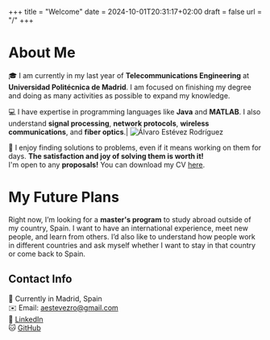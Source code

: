 +++
title = "Welcome"
date = 2024-10-01T20:31:17+02:00
draft = false
url = "/"
+++

# About Me

🎓 I am currently in my last year of **Telecommunications Engineering** at **Universidad Politécnica de Madrid**. I am focused on finishing my degree and doing as many activities as possible to expand my knowledge.

💻 I have expertise in programming languages like **Java** and **MATLAB**. I also understand **signal processing**, **network protocols**, **wireless communications**, and **fiber optics**.| ![Álvaro Estévez Rodríguez](img/fotoamanecer.jpg)

🔧 I enjoy finding solutions to problems, even if it means working on them for days. **The satisfaction and joy of solving them is worth it!**  
I'm open to any **proposals!** You can download my CV [here](https://github.com/AlvaroEsRo/Resume/raw/main/RESUME_ALVARO_ESTEVEZ.pdf).

# My Future Plans

Right now, I’m looking for a **master's program** to study abroad outside of my country, Spain. I want to have an international experience, meet new people, and learn from others. I’d also like to understand how people work in different countries and ask myself whether I want to stay in that country or come back to Spain.

## Contact Info

📍 Currently in Madrid, Spain  
✉️ Email: [aestevezro@gmail.com](mailto:aestevezro@gmail.com)  
🔗 [LinkedIn](https://www.linkedin.com/in/alvaroesro/)  
🐱 [GitHub](https://github.com/AlvaroEsRo)
